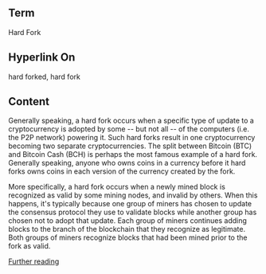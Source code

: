 ## Term

Hard Fork

## Hyperlink On

hard forked, hard fork

## Content

Generally speaking, a hard fork occurs when a specific type of update to a cryptocurrency is adopted by some -- but not all -- of the computers (i.e. the P2P network) powering it. Such hard forks result in one cryptocurrency becoming two separate cryptocurrencies. The split between Bitcoin (BTC) and Bitcoin Cash (BCH) is perhaps the most famous example of a hard fork. Generally speaking, anyone who owns coins in a currency before it hard forks owns coins in each version of the currency created by the fork.

More specifically, a hard fork occurs when a newly mined block is recognized as valid by some mining nodes, and invalid by others. When this happens, it's typically because one group of miners has chosen to update the consensus protocol they use to validate blocks while another group has chosen not to adopt that update. Each group of miners continues adding blocks to the branch of the blockchain that they recognize as legitimate. Both groups of miners recognize blocks that had been mined prior to the fork as valid.

[Further reading](https://github.com/bitcoinbook/bitcoinbook/blob/fe7f436cccf9ebf9a3c32b5e67293751aee5253f/ch10.asciidoc#hard-forks)








 